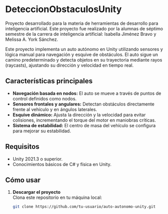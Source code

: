 # DeteccionObstaculosUnity
Proyecto desarrollado para la materia de herramientas de desarrollo para inteligencia artificial. Este proyecto fue realizado por la alumnas de séptimo semestre de la carrera de inteligencia artificial: Isabella Jiménez Bravo y Melissa A. York Sánchez.


Este proyecto implementa un auto autónomo en Unity utilizando sensores y lógica manual para navegación y esquive de obstáculos. El auto sigue un camino predeterminado y detecta objetos en su trayectoria mediante rayos (raycasts), ajustando su dirección y velocidad en tiempo real.

## Características principales  
- **Navegación basada en nodos:** El auto se mueve a través de puntos de control definidos como nodos.  
- **Sensores frontales y angulares:** Detectan obstáculos directamente frente al vehículo y en ángulos laterales.  
- **Esquive dinámico:** Ajusta la dirección y la velocidad para evitar colisiones, incrementando el torque del motor en maniobras críticas.  
- **Sistema de estabilidad:** El centro de masa del vehículo se configura para mejorar su estabilidad.  

## Requisitos  
- Unity 2021.3 o superior.  
- Conocimientos básicos de C# y física en Unity.  

## Cómo usar  
1. **Descargar el proyecto**  
   Clona este repositorio en tu máquina local:  
   ```bash
   git clone https://github.com/tu-usuario/auto-autonomo-unity.git
